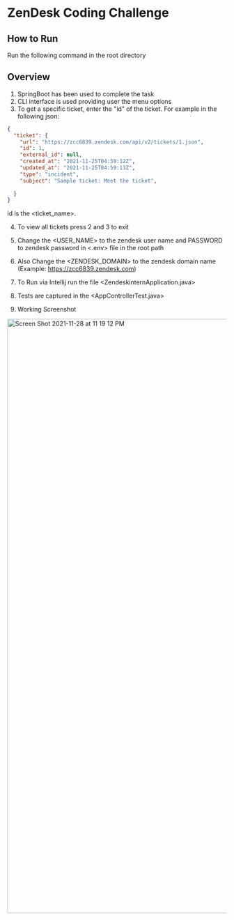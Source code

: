 # ZenDesk Coding Challenge

## How to Run
Run the following command <mvn spring-boot:run> in the root directory

## Overview 

1. SpringBoot has been used to complete the task
2. CLI interface is used providing user the menu options
3. To get a specific ticket, enter the "id" of the ticket.
For example in the following json:
```json
{
  "ticket": {
    "url": "https://zcc6839.zendesk.com/api/v2/tickets/1.json",
    "id": 1,
    "external_id": null,
    "created_at": "2021-11-25T04:59:12Z",
    "updated_at": "2021-11-25T04:59:13Z",
    "type": "incident",
    "subject": "Sample ticket: Meet the ticket",
 
  }
}
```
 id is the <ticket_name>.
	
4. To view all tickets press 2 and 3 to exit

5. Change the <USER_NAME> to the zendesk user name  and PASSWORD to zendesk password in <.env> file in the root path

6. Also Change the <ZENDESK_DOMAIN> to the zendesk domain name (Example: https://zcc6839.zendesk.com) 

7. To Run via Intellij run the file <ZendeskinternApplication.java>

8. Tests are captured in the <AppControllerTest.java>

	
9. Working Screenshot
<img width="1364" alt="Screen Shot 2021-11-28 at 11 19 12 PM" src="https://user-images.githubusercontent.com/13885448/143808367-7b995e55-6cdf-4b5f-b94b-ffb0b6061bc9.png">



